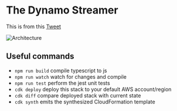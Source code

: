 # The Dynamo Streamer

This is from this [Tweet](https://twitter.com/edjgeek/status/1220227872511496192?s=20)

![Architecture](https://raw.githubusercontent.com/nideveloper/serverless/master/the-dynamo-streamer/img/arch.jpg)

## Useful commands

 * `npm run build`   compile typescript to js
 * `npm run watch`   watch for changes and compile
 * `npm run test`    perform the jest unit tests
 * `cdk deploy`      deploy this stack to your default AWS account/region
 * `cdk diff`        compare deployed stack with current state
 * `cdk synth`       emits the synthesized CloudFormation template
